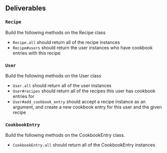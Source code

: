 ## Deliverables

### `Recipe`
Build the following methods on the Recipe class

- `Recipe.all`
should return all of the recipe instances
- `Recipe#users`
should return the user instances who have cookbook entries with this recipe



### `User`
Build the following methods on the User class

- `User.all`
should return all of the user instances
- `User#recipes`
should return all of the recipes this user has cookbook entries for
- `User#add_cookbook_entry`
should accept a recipe instance as an argument, and create a new cookbook entry for this user and the given recipe


### `CookbookEntry`
Build the following methods on the CookbookEntry class.  

- `CookbookEntry.all`
should return all of the CookbookEntry instances

